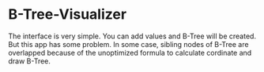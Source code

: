 # B-Tree-Visualizer

The interface is very simple. You can add values and B-Tree will be created. But this app has some problem. In some case, sibling nodes of B-Tree are overlapped because of the unoptimized formula to calculate cordinate and draw B-Tree.
